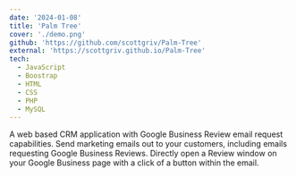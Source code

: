 ```yaml
---
date: '2024-01-08'
title: 'Palm Tree'
cover: './demo.png'
github: 'https://github.com/scottgriv/Palm-Tree'
external: 'https://scottgriv.github.io/Palm-Tree'
tech:
  - JavaScript
  - Boostrap
  - HTML
  - CSS
  - PHP
  - MySQL
---
```


A web based CRM application with Google Business Review email request capabilities. Send marketing emails out to your customers, including emails requesting Google Business Reviews. Directly open a Review window on your Google Business page with a click of a button within the email.
